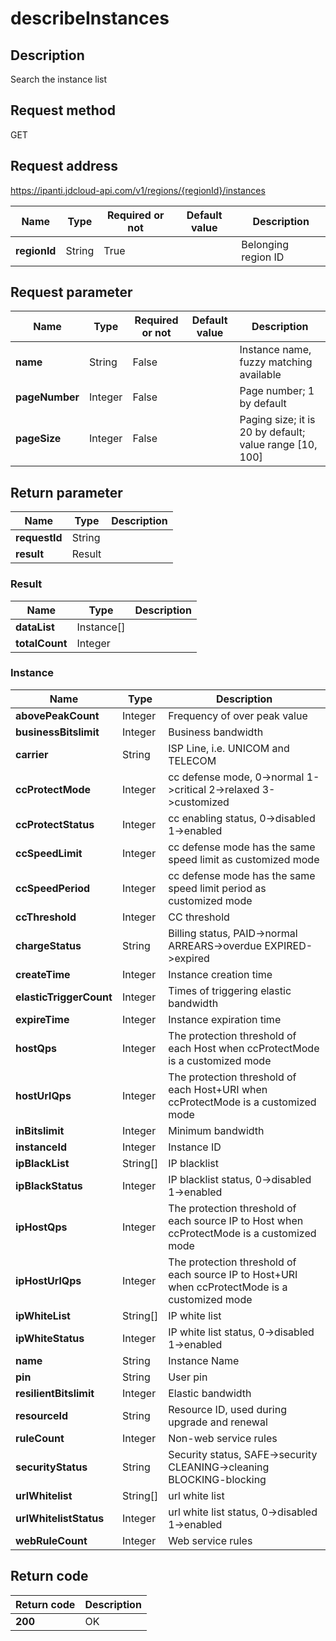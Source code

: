 # describeInstances


## Description
Search the instance list

## Request method
GET

## Request address
https://ipanti.jdcloud-api.com/v1/regions/{regionId}/instances

|Name|Type|Required or not|Default value|Description|
|---|---|---|---|---|
|**regionId**|String|True||Belonging region ID|

## Request parameter
|Name|Type|Required or not|Default value|Description|
|---|---|---|---|---|
|**name**|String|False||Instance name, fuzzy matching available|
|**pageNumber**|Integer|False||Page number; 1 by default|
|**pageSize**|Integer|False||Paging size; it is 20 by default; value range [10, 100]|


## Return parameter
|Name|Type|Description|
|---|---|---|
|**requestId**|String||
|**result**|Result||


### <a name="Result">Result</a>
|Name|Type|Description|
|---|---|---|
|**dataList**|Instance[]||
|**totalCount**|Integer||
### <a name="Instance">Instance</a>
|Name|Type|Description|
|---|---|---|
|**abovePeakCount**|Integer|Frequency of over peak value|
|**businessBitslimit**|Integer|Business bandwidth|
|**carrier**|String|ISP Line, i.e. UNICOM and TELECOM|
|**ccProtectMode**|Integer|cc defense mode, 0->normal  1->critical  2->relaxed  3->customized|
|**ccProtectStatus**|Integer|cc enabling status, 0->disabled  1->enabled|
|**ccSpeedLimit**|Integer|cc defense mode has the same speed limit as customized mode|
|**ccSpeedPeriod**|Integer|cc defense mode has the same speed limit period as customized mode|
|**ccThreshold**|Integer|CC threshold|
|**chargeStatus**|String|Billing status, PAID->normal  ARREARS->overdue  EXPIRED->expired|
|**createTime**|Integer|Instance creation time|
|**elasticTriggerCount**|Integer|Times of triggering elastic bandwidth|
|**expireTime**|Integer|Instance expiration time|
|**hostQps**|Integer|The protection threshold of each Host when ccProtectMode is a customized mode|
|**hostUrlQps**|Integer|The protection threshold of each Host+URI when ccProtectMode is a customized mode|
|**inBitslimit**|Integer|Minimum bandwidth|
|**instanceId**|Integer|Instance ID|
|**ipBlackList**|String[]|IP blacklist|
|**ipBlackStatus**|Integer|IP blacklist status, 0->disabled  1->enabled|
|**ipHostQps**|Integer|The protection threshold of each source IP to Host when ccProtectMode is a customized mode|
|**ipHostUrlQps**|Integer|The protection threshold of each source IP to Host+URI when ccProtectMode is a customized mode|
|**ipWhiteList**|String[]|IP white list|
|**ipWhiteStatus**|Integer|IP white list status, 0->disabled  1->enabled|
|**name**|String|Instance Name|
|**pin**|String|User pin|
|**resilientBitslimit**|Integer|Elastic bandwidth|
|**resourceId**|String|Resource ID, used during upgrade and renewal|
|**ruleCount**|Integer|Non-web service rules|
|**securityStatus**|String|Security status, SAFE->security  CLEANING->cleaning  BLOCKING-blocking|
|**urlWhitelist**|String[]|url white list|
|**urlWhitelistStatus**|Integer|url white list status, 0->disabled  1->enabled|
|**webRuleCount**|Integer|Web service rules|

## Return code
|Return code|Description|
|---|---|
|**200**|OK|
